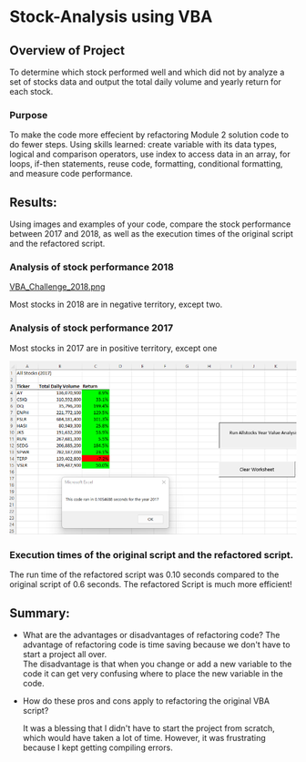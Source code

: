 # Stock-Analysis using VBA

## Overview of Project

To determine which stock performed well and which did not by analyze a set of stocks data and output the total daily volume and yearly return for each stock. 

### Purpose

To make the code more effecient by refactoring Module 2 solution code to do fewer steps. Using skills learned: create variable with its data types, logical and comparison operators, use index to access data in an array, for loops, if-then statements, reuse code, formatting, conditional formatting, and measure code performance.  


## Results: 
Using images and examples of your code, compare the stock performance between 2017 and 2018, as well as the execution times of the original script and the refactored script.

### Analysis of stock performance 2018

[VBA_Challenge_2018.png](VBA_Challenge_2018.png)

Most stocks in 2018 are in negative territory, except two.  

### Analysis of stock performance 2017

Most stocks in 2017 are in positive territory, except one

![VBA_Challenge_2017.png](resources/VBA_Challenge_2017.png)

### Execution times of the original script and the refactored script.

The run time of the refactored script was 0.10 seconds compared to the original script of 0.6 seconds.  The refactored Script is much more efficient!



## Summary:

- What are the advantages or disadvantages of refactoring code?
  The advantage of refactoring code is time saving because we don't have to start a project all over.  
	The disadvantage is that when you change or add a new variable to the code it can get very confusing where to place the new variable in the code. 

- How do these pros and cons apply to refactoring the original VBA script?

  It was a blessing that I didn't have to start the project from scratch, which would have taken a lot of time.  However, it was frustrating because I kept getting compiling errors.
